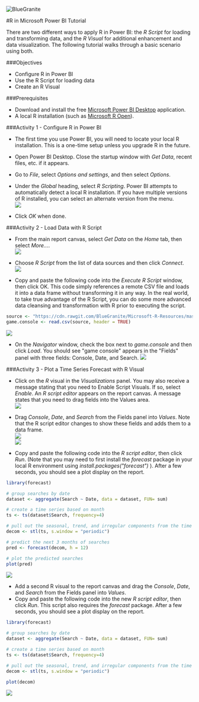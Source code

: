 ![BlueGranite](https://raw.githubusercontent.com/BlueGranite/BlueGranite.github.io/master/assets/images/Blue-Granite-Logo.png)

#R in Microsoft Power BI Tutorial

There are two different ways to apply R in Power BI: the *R Script* for loading and transforming data, and the *R Visual* for additional enhancement and data visualization. The following tutorial walks through a basic scenario using both.

###Objectives
- Configure R in Power BI
- Use the R Script for loading data
- Create an R Visual

###Prerequisites
- Download and install the free [Microsoft Power BI Desktop](https://powerbi.microsoft.com/en-us/desktop) application.
- A local R installation (such as [Microsoft R Open](https://mran.revolutionanalytics.com/open)).


###Activity 1 - Configure R in Power BI
- The first time you use Power BI, you will need to locate your local R installation. This is a one-time setup unless you upgrade R in the future.  
- Open Power BI Desktop. Close the startup window with *Get Data*, recent files, etc. if it appears.  
- Go to *File*, select *Options and settings*, and then select *Options*.  
- Under the *Global* heading, select *R Scripting*. Power BI attempts to automatically detect a local R installation. If you have multiple versions of R installed, you can select an alternate version from the menu.  
![](https://raw.githubusercontent.com/BlueGranite/Microsoft-R-Resources/master/power-bi/tutorial-assets/screenshot-pbi-config-01.PNG)

- Click *OK* when done.  


###Activity 2 - Load Data with R Script
- From the main report canvas, select *Get Data* on the *Home* tab, then select *More...*.  
![](https://raw.githubusercontent.com/BlueGranite/Microsoft-R-Resources/master/power-bi/tutorial-assets/screenshot-pbi-script-01.PNG)

- Choose *R Script* from the list of data sources and then click *Connect*.  
![](https://raw.githubusercontent.com/BlueGranite/Microsoft-R-Resources/master/power-bi/tutorial-assets/screenshot-pbi-script-02.PNG)

- Copy and paste the following code into the *Execute R Script* window, then click OK. This code simply references a remote CSV file and loads it into a data frame without transforming it in any way. In the real world, to take true advantage of the R Script, you can do some more advanced data cleansing and transformation with R prior to executing the script. 
```R
source <- "https://cdn.rawgit.com/BlueGranite/Microsoft-R-Resources/master/power-bi/gameconsole.csv"  
game.console <- read.csv(source, header = TRUE)
```
![](https://raw.githubusercontent.com/BlueGranite/Microsoft-R-Resources/master/power-bi/tutorial-assets/screenshot-pbi-script-03.PNG)  

- On the *Navigator* window, check the box next to *game.console* and then click *Load*. You should see "game console" appears in the "Fields" panel with three fields: Console, Date, and Search.
![](https://raw.githubusercontent.com/BlueGranite/Microsoft-R-Resources/master/power-bi/tutorial-assets/screenshot-pbi-script-04.PNG)


###Activity 3 - Plot a Time Series Forecast with R Visual
- Click on the *R* visual in the *Visualizations* panel. You may also receive a message stating that you need to Enable Script Visuals. If so, select *Enable*. An *R script editor* appears on the report canvas. A message states that you need to drag fields into the Values area.  
![](https://raw.githubusercontent.com/BlueGranite/Microsoft-R-Resources/master/power-bi/tutorial-assets/screenshot-pbi-visual-01.PNG)

- Drag *Console*, *Date*, and *Search* from the Fields panel into *Values*. Note that the R script editor changes to show these fields and adds them to a data frame.  
![](https://raw.githubusercontent.com/BlueGranite/Microsoft-R-Resources/master/power-bi/tutorial-assets/screenshot-pbi-visual-02.PNG)  
![](https://raw.githubusercontent.com/BlueGranite/Microsoft-R-Resources/master/power-bi/tutorial-assets/screenshot-pbi-visual-03.PNG)

- Copy and paste the following code into the *R script editor*, then click *Run*. (Note that you may need to first install the *forecast* package in your local R environment using *install.packages("forecast")* ). After a few seconds, you should see a plot display on the report.  
```R
library(forecast)

# group searches by date
dataset <- aggregate(Search ~ Date, data = dataset, FUN= sum)

# create a time series based on month
ts <- ts(dataset$Search, frequency=4)

# pull out the seasonal, trend, and irregular components from the time series (train the forecast model)
decom <- stl(ts, s.window = "periodic")

# predict the next 3 months of searches
pred <- forecast(decom, h = 12)

# plot the predicted searches
plot(pred)
```
![](https://raw.githubusercontent.com/BlueGranite/Microsoft-R-Resources/master/power-bi/tutorial-assets/screenshot-pbi-visual-04.PNG)

- Add a second R visual to the report canvas and drag the *Console*, *Date*, and *Search* from the Fields panel into *Values*.
- Copy and paste the following code into the new *R script editor*, then click *Run*. This script also requires the *forecast* package. After a few seconds, you should see a plot display on the report.
```R
library(forecast)

# group searches by date
dataset <- aggregate(Search ~ Date, data = dataset, FUN= sum)

# create a time series based on month
ts <- ts(dataset$Search, frequency=4)

# pull out the seasonal, trend, and irregular components from the time series (train the forecast model)
decom <- stl(ts, s.window = "periodic")

plot(decom)
```
![](https://raw.githubusercontent.com/BlueGranite/Microsoft-R-Resources/master/power-bi/tutorial-assets/screenshot-pbi-visual-05.PNG)
